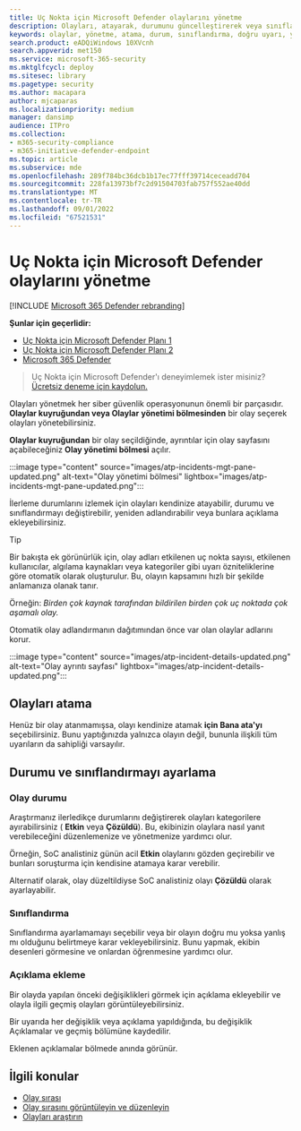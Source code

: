 ```yaml
---
title: Uç Nokta için Microsoft Defender olaylarını yönetme
description: Olayları, atayarak, durumunu güncelleştirerek veya sınıflandırmasını ayarlayarak yönetin.
keywords: olaylar, yönetme, atama, durum, sınıflandırma, doğru uyarı, yanlış uyarı
search.product: eADQiWindows 10XVcnh
search.appverid: met150
ms.service: microsoft-365-security
ms.mktglfcycl: deploy
ms.sitesec: library
ms.pagetype: security
ms.author: macapara
author: mjcaparas
ms.localizationpriority: medium
manager: dansimp
audience: ITPro
ms.collection:
- m365-security-compliance
- m365-initiative-defender-endpoint
ms.topic: article
ms.subservice: mde
ms.openlocfilehash: 289f784bc36dcb1b17ec77fff39714ceceadd704
ms.sourcegitcommit: 228fa13973bf7c2d91504703fab757f552ae40dd
ms.translationtype: MT
ms.contentlocale: tr-TR
ms.lasthandoff: 09/01/2022
ms.locfileid: "67521531"
---
```

# <a name="manage-microsoft-defender-for-endpoint-incidents"></a>Uç Nokta için Microsoft Defender olaylarını yönetme

[!INCLUDE [Microsoft 365 Defender rebranding](../../includes/microsoft-defender.md)]


**Şunlar için geçerlidir:**
- [Uç Nokta için Microsoft Defender Planı 1](https://go.microsoft.com/fwlink/p/?linkid=2154037)
- [Uç Nokta için Microsoft Defender Planı 2](https://go.microsoft.com/fwlink/p/?linkid=2154037)
- [Microsoft 365 Defender](https://go.microsoft.com/fwlink/?linkid=2118804)

> Uç Nokta için Microsoft Defender'ı deneyimlemek ister misiniz? [Ücretsiz deneme için kaydolun.](https://signup.microsoft.com/create-account/signup?products=7f379fee-c4f9-4278-b0a1-e4c8c2fcdf7e&ru=https://aka.ms/MDEp2OpenTrial?ocid=docs-wdatp-exposedapis-abovefoldlink)

Olayları yönetmek her siber güvenlik operasyonunun önemli bir parçasıdır. **Olaylar kuyruğundan veya Olaylar** **yönetimi bölmesinden** bir olay seçerek olayları yönetebilirsiniz. 


**Olaylar kuyruğundan** bir olay seçildiğinde, ayrıntılar için olay sayfasını açabileceğiniz **Olay yönetimi bölmesi** açılır.

:::image type="content" source="images/atp-incidents-mgt-pane-updated.png" alt-text="Olay yönetimi bölmesi" lightbox="images/atp-incidents-mgt-pane-updated.png":::

İlerleme durumlarını izlemek için olayları kendinize atayabilir, durumu ve sınıflandırmayı değiştirebilir, yeniden adlandırabilir veya bunlara açıklama ekleyebilirsiniz.

> [!TIP]
> Bir bakışta ek görünürlük için, olay adları etkilenen uç nokta sayısı, etkilenen kullanıcılar, algılama kaynakları veya kategoriler gibi uyarı özniteliklerine göre otomatik olarak oluşturulur. Bu, olayın kapsamını hızlı bir şekilde anlamanıza olanak tanır.
>
> Örneğin: *Birden çok kaynak tarafından bildirilen birden çok uç noktada çok aşamalı olay.*
>
> Otomatik olay adlandırmanın dağıtımından önce var olan olaylar adlarını korur.
>

:::image type="content" source="images/atp-incident-details-updated.png" alt-text="Olay ayrıntı sayfası" lightbox="images/atp-incident-details-updated.png":::

## <a name="assign-incidents"></a>Olayları atama
Henüz bir olay atanmamışsa, olayı kendinize atamak **için Bana ata'yı** seçebilirsiniz. Bunu yaptığınızda yalnızca olayın değil, bununla ilişkili tüm uyarıların da sahipliği varsayılır.

## <a name="set-status-and-classification"></a>Durumu ve sınıflandırmayı ayarlama
### <a name="incident-status"></a>Olay durumu
Araştırmanız ilerledikçe durumlarını değiştirerek olayları kategorilere ayırabilirsiniz ( **Etkin** veya **Çözüldü**). Bu, ekibinizin olaylara nasıl yanıt verebileceğini düzenlemenize ve yönetmenize yardımcı olur.

Örneğin, SoC analistiniz günün acil **Etkin** olaylarını gözden geçirebilir ve bunları soruşturma için kendisine atamaya karar verebilir.

Alternatif olarak, olay düzeltildiyse SoC analistiniz olayı **Çözüldü** olarak ayarlayabilir. 

### <a name="classification"></a>Sınıflandırma
Sınıflandırma ayarlamamayı seçebilir veya bir olayın doğru mu yoksa yanlış mı olduğunu belirtmeye karar vekleyebilirsiniz. Bunu yapmak, ekibin desenleri görmesine ve onlardan öğrenmesine yardımcı olur.

### <a name="add-comments"></a>Açıklama ekleme
Bir olayda yapılan önceki değişiklikleri görmek için açıklama ekleyebilir ve olayla ilgili geçmiş olayları görüntüleyebilirsiniz.

Bir uyarıda her değişiklik veya açıklama yapıldığında, bu değişiklik Açıklamalar ve geçmiş bölümüne kaydedilir.

Eklenen açıklamalar bölmede anında görünür.



## <a name="related-topics"></a>İlgili konular
- [Olay sırası](/microsoft-365/security/defender-endpoint/view-incidents-queue)
- [Olay sırasını görüntüleyin ve düzenleyin](view-incidents-queue.md)
- [Olayları araştırın](investigate-incidents.md)
